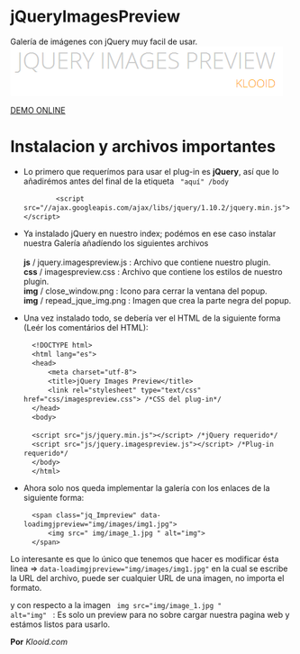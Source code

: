 jQueryImagesPreview
===================

Galería de imágenes con jQuery muy facil de usar.
<br>
<img src="img/logo.png">

<a target="_new" href="http://fufales.com/frameworks/jQueryImagesPreview/">
DEMO ONLINE
</a>

Instalacion y archivos importantes
==================================

- Lo primero que requerímos para usar el plug-in es <b>jQuery</b>, así que lo añadirémos antes del final de la etiqueta <code> "aquí" /body </code>

              <script src="//ajax.googleapis.com/ajax/libs/jquery/1.10.2/jquery.min.js"></script>
              
- Ya instalado jQuery en nuestro index; podémos en ese caso instalar nuestra Galería añadíendo los siguientes archivos<br><br>
<b>js</b> / jquery.imagespreview.js : Archivo que contiene nuestro plugin.<br>
<b>css</b> / imagespreview.css : Archivo que contiene los estilos de nuestro plugin.<br>
<b>img</b> / close_window.png : Icono para cerrar la ventana del popup.<br>
<b>img</b> / repead_jque_img.png : Imagen que crea la parte negra del popup.<br>

- Una vez instalado todo, se debería ver el HTML de la siguiente forma (Leér los comentários del HTML):

        <!DOCTYPE html>
        <html lang="es">
        <head>
        	<meta charset="utf-8">
        	<title>jQuery Images Preview</title>
        	<link rel="stylesheet" type="text/css" href="css/imagespreview.css"> /*CSS del plug-in*/
        </head>
        <body>
        
        <script src="js/jquery.min.js"></script> /*jQuery requerido*/
        <script src="js/jquery.imagespreview.js"></script> /*Plug-in requerido*/
        </body>
        </html>
        
- Ahora solo nos queda implementar la galería con los enlaces de la siguiente forma:

        <span class="jq_Impreview" data-loadimgjpreview="img/images/img1.jpg">
        	<img src=" img/image_1.jpg " alt="img">
        </span>
        
Lo interesante es que lo único que tenemos que hacer es modificar ésta linea => <code>data-loadimgjpreview="img/images/img1.jpg"</code> en la cual se escribe la URL del archivo, puede ser cualquier URL de una imagen, no importa el formato.

y con respecto a la imagen <code> img src="img/image_1.jpg " alt="img" </code> : Es solo un preview para no sobre cargar nuestra pagina web y estámos listos para usarlo.


<b>Por</b> <i>Klooid.com</i>
